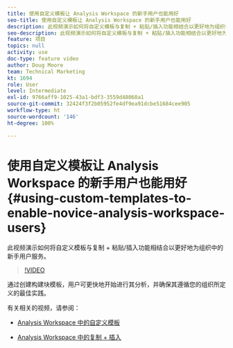 ```yaml
---
title: 使用自定义模板让 Analysis Workspace 的新手用户也能用好
seo-title: 使用自定义模板让 Analysis Workspace 的新手用户也能用好
description: 此视频演示如何将自定义模板与复制 + 粘贴/插入功能相结合以更好地为组织中的新手用户服务。
seo-description: 此视频演示如何将自定义模板与复制 + 粘贴/插入功能相结合以更好地为组织中的新手用户服务。
feature: 项目
topics: null
activity: use
doc-type: feature video
author: Doug Moore
team: Technical Marketing
kt: 1694
role: User
level: Intermediate
exl-id: 9766aff9-1025-43a1-bdf3-3559d48060a1
source-git-commit: 32424f3f2b05952fe4df9ea91dcbe51684cee905
workflow-type: ht
source-wordcount: '146'
ht-degree: 100%

---
```


# 使用自定义模板让 Analysis Workspace 的新手用户也能用好 {#using-custom-templates-to-enable-novice-analysis-workspace-users}

此视频演示如何将自定义模板与复制 + 粘贴/插入功能相结合以更好地为组织中的新手用户服务。

>[!VIDEO](https://video.tv.adobe.com/v/23234/?quality=12)

通过创建构建块模板，用户可更快地开始进行其分析，并确保其遵循您的组织所定义的最佳实践。

有关相关的视频，请参阅：

* [Analysis Workspace 中的自定义模板](https://helpx.adobe.com/cn/analytics/kt/using/create-manage-custom-templates-analysis-workspace-feature-video-use.html)

* [Analysis Workspace 中的复制 + 插入](https://helpx.adobe.com/cn/analytics/kt/using/copy-insert-analysis-workspace-feature-video-use.html)

